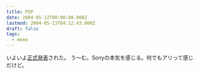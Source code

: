 ```yaml
---
title: PSP
date: 2004-05-12T00:00:00.000Z
lastmod: 2004-05-13T04:12:43.000Z
draft: false
tags:
  - memo
---
```


いよいよ[正式発表](http://www.watch.impress.co.jp/game/docs/20040512/psp1.htm)された。 う〜む。Sonyの本気を感じる。何でもアリって感じだけど。
